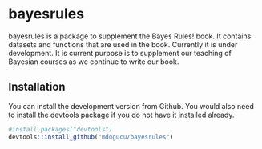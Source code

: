 
<!-- README.md is generated from README.Rmd. Please edit that file -->

# bayesrules

<!-- badges: start -->
<!-- badges: end -->

bayesrules is a package to supplement the Bayes Rules! book. It contains
datasets and functions that are used in the book. Currently it is under
development. It is current purpose is to supplement our teaching of
Bayesian courses as we continue to write our book.

## Installation

You can install the development version from Github. You would also need
to install the devtools package if you do not have it installed already.

``` r
#install.packages("devtools") 
devtools::install_github("mdogucu/bayesrules")
```
